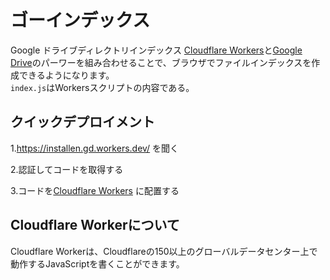 ゴーインデックス 
====  
Google ドライブディレクトリインデックス 
[Cloudflare Workers](https://workers.cloudflare.com/)と[Google Drive](https://www.google.com/drive/)のパーワーを組み合わせることで、ブラウザでファイルインデックスを作成できるようになります。   
`index.js`はWorkersスクリプトの内容である。

## クイックデプロイメント 
1.https://installen.gd.workers.dev/ を聞く

2.認証してコードを取得する  

3.コードを[Cloudflare Workers](https://www.cloudflare.com/) に配置する

## Cloudflare Workerについて 
Cloudflare Workerは、Cloudflareの150以上のグローバルデータセンター上で動作するJavaScriptを書くことができます。 
